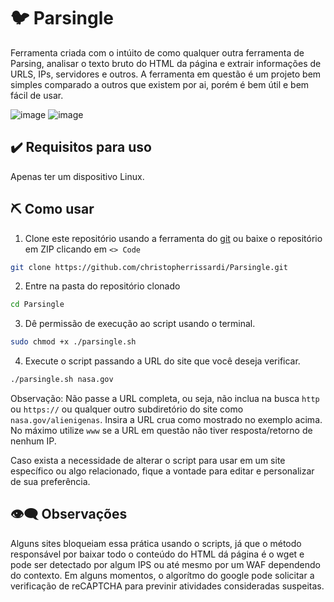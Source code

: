 # 🐦 Parsingle

Ferramenta criada com o intúito de como qualquer outra ferramenta de Parsing, analisar o texto bruto do HTML da página e extrair informações de URLS, IPs, servidores e outros. A ferramenta em questão é um projeto bem simples comparado a outros que existem por ai, porém é bem útil e bem fácil de usar.

![image](https://github.com/user-attachments/assets/1396d9af-666e-4905-92b7-68260a9d9750)
![image](https://github.com/user-attachments/assets/14f26ed5-2c8f-46e9-93c7-16cfe1017668)


## ✔️ Requisitos para uso

Apenas ter um dispositivo Linux.

## ⛏️ Como usar

1. Clone este repositório usando a ferramenta do [git](https://git-scm.com/) ou baixe o repositório em ZIP clicando em `<> Code`

```bash
git clone https://github.com/christopherrissardi/Parsingle.git
```

2. Entre na pasta do repositório clonado

```bash
cd Parsingle
```

3. Dê permissão de execução ao script usando o terminal.

```bash
sudo chmod +x ./parsingle.sh
```

4. Execute o script passando a URL do site que você deseja verificar.

```bash
./parsingle.sh nasa.gov
```

Observação: Não passe a URL completa, ou seja, não inclua na busca `http` ou `https://` ou qualquer outro subdiretório do site como `nasa.gov/alienigenas`. Insira a URL crua como mostrado no exemplo acima. No máximo utilize `www` se a URL em questão não tiver resposta/retorno de nenhum IP.

Caso exista a necessidade de alterar o script para usar em um site específico ou algo relacionado, fique a vontade para editar e personalizar de sua preferência.


## 👁️‍🗨️ Observações

Alguns sites bloqueiam essa prática usando o scripts, já que o método responsável por baixar todo o conteúdo do HTML dá página é o wget e pode ser detectado por algum IPS ou até mesmo por um WAF dependendo do contexto. Em alguns momentos, o algorítmo do google pode solicitar a verificação de reCAPTCHA para previnir atividades consideradas suspeitas.
